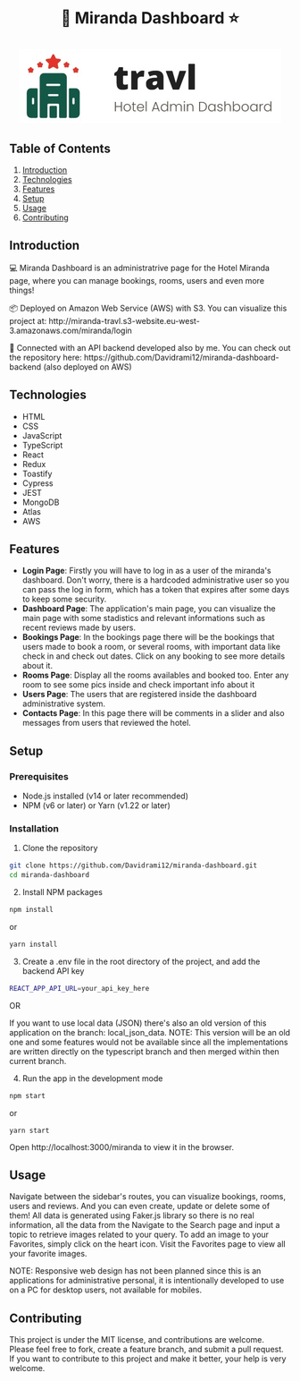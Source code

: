 # <p align="center">🏨 Miranda Dashboard ⭐</p>

<div align="center">
  <img src="src/assets/logo.jpg" alt="Miranda logo"/>  
</div>


## Table of Contents

1. [Introduction](#introduction)
2. [Technologies](#technologies)
3. [Features](#features)
4. [Setup](#setup)
5. [Usage](#usage)
6. [Contributing](#contributing)

## Introduction

<p>💻 Miranda Dashboard is an administratrive page for the Hotel Miranda page, where you can manage bookings, rooms, users and even more things!</p>

<p>📦 Deployed on Amazon Web Service (AWS) with S3. You can visualize this project at: http://miranda-travl.s3-website.eu-west-3.amazonaws.com/miranda/login</p>

<p>🔗 Connected with an API backend developed also by me. You can check out the repository here: https://github.com/Davidrami12/miranda-dashboard-backend (also deployed on AWS)</p>

## Technologies
<!-- FRONT END SIDE -->

- HTML
- CSS
- JavaScript
- TypeScript
- React
- Redux
- Toastify
- Cypress
- JEST
- MongoDB
- Atlas
- AWS

<!-- BACK END SIDE -->

## Features

- **Login Page**: Firstly you will have to log in as a user of the miranda's dashboard. Don't worry, there is a hardcoded administrative user so you can pass the log in form, which has a token that expires after some days to keep some security.
- **Dashboard Page**: The application's main page, you can visualize the main page with some stadistics and relevant informations such as recent reviews made by users.
- **Bookings Page**: In the bookings page there will be the bookings that users made to book a room, or several rooms, with important data like check in and check out dates. Click on any booking to see more details about it.
- **Rooms Page**: Display all the rooms availables and booked too. Enter any room to see some pics inside and check important info about it
- **Users Page**: The users that are registered inside the dashboard administrative system.
- **Contacts Page**: In this page there will be comments in a slider and also messages from users that reviewed the hotel.

## Setup

### Prerequisites

- Node.js installed (v14 or later recommended)
- NPM (v6 or later) or Yarn (v1.22 or later)

### Installation

1. Clone the repository

```bash
git clone https://github.com/Davidrami12/miranda-dashboard.git
cd miranda-dashboard
```

2. Install NPM packages
```bash
npm install
```
  or
```bash
yarn install
```

3. Create a .env file in the root directory of the project, and add the backend API key
```bash
REACT_APP_API_URL=your_api_key_here
```

OR

If you want to use local data (JSON) there's also an old version of this application on the branch: local_json_data. NOTE: This version will be an old one and some features would not be available since all the implementations are written directly on the typescript branch and then merged within then current branch.

4. Run the app in the development mode
```bash
npm start
```
   or
```
yarn start
```

Open http://localhost:3000/miranda to view it in the browser.

## Usage
Navigate between the sidebar's routes, you can visualize bookings, rooms, users and reviews. And you can even create, update or delete some of them!
All data is generated using Faker.js library so there is no real information, all the data from the 
Navigate to the Search page and input a topic to retrieve images related to your query. To add an image to your Favorites, simply click on the heart icon. Visit the Favorites page to view all your favorite images.

NOTE: Responsive web design has not been planned since this is an applications for administrative personal, it is intentionally developed to use on a PC for desktop users, not available for mobiles.

## Contributing
<p>This project is under the MIT license, and contributions are welcome. Please feel free to fork, create a feature branch, and submit a pull request. If you want to contribute to this project and make it better, your help is very welcome.</p>
